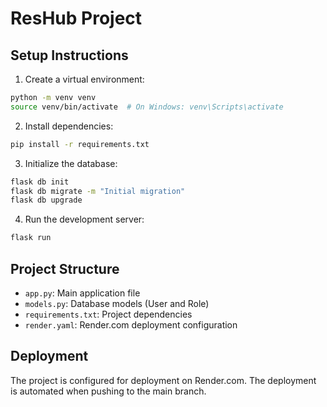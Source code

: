 # ResHub Project

## Setup Instructions

1. Create a virtual environment:
```bash
python -m venv venv
source venv/bin/activate  # On Windows: venv\Scripts\activate
```

2. Install dependencies:
```bash
pip install -r requirements.txt
```

3. Initialize the database:
```bash
flask db init
flask db migrate -m "Initial migration"
flask db upgrade
```

4. Run the development server:
```bash
flask run
```

## Project Structure
- `app.py`: Main application file
- `models.py`: Database models (User and Role)
- `requirements.txt`: Project dependencies
- `render.yaml`: Render.com deployment configuration

## Deployment
The project is configured for deployment on Render.com. The deployment is automated when pushing to the main branch.